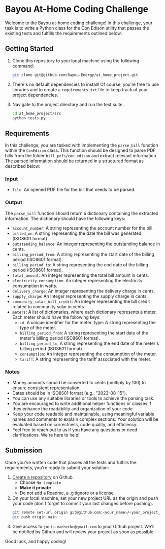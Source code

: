 # Bayou At-Home Coding Challenge

Welcome to the Bayou at-home coding challenge! In this challenge, your task is to write a Python class for the Con Edison utility that passes the existing tests and fulfills the requirements outlined below.

## Getting Started

1. Clone this repository to your local machine using the following command:
    ```sh
    git clone git@github.com:Bayou-Energy/at_home_project.git
2. There's no default dependencies to install! Of course, you're free to use libraries and to create a `requirements.txt` file to keep track of your project dependencies.

3. Navigate to the project directory and run the test suite.
    ```sh
    cd at_home_project/src
    python tests.py

## Requirements

In this challenge, you are tasked with implementing the `parse_bill` function within the `ConEdison` class. This function should be designed to parse PDF bills from the folder `bill_pdfs/con_edison` and extract relevant information. The parsed information should be returned in a structured format as described below:

### Input

- `file`: An opened PDF file for the bill that needs to be parsed.

### Output

The `parse_bill` function should return a dictionary containing the extracted information. The dictionary should have the following keys:

- `account_number`: A string representing the account number for the bill.
- `billed_on`: A string representing the date the bill was generated (ISO8601 format).
- `outstanding_balance`: An integer representing the outstanding balance in cents.
- `billing_period_from`: A string representing the start date of the billing period (ISO8601 format).
- `billing_period_to`: A string representing the end date of the billing period (ISO8601 format).
- `total_amount`: An integer representing the total bill amount in cents.
- `electricity_consumption`: An integer representing the electricity consumption in watts.
- `delivery_charge`: An integer representing the delivery charge in cents.
- `supply_charge`: An integer representing the supply charge in cents.
- `community_solar_bill_credit`: An integer representing the bill credit related to community solar in cents.
- `meters`: A list of dictionaries, where each dictionary represents a meter. Each meter should have the following keys:
    - `id`: A unique identifier for the meter.
        type: A string representing the type of the meter.
    - `billing_period_from`: A string representing the start date of the meter's billing period (ISO8601 format).
    - `billing_period_to`: A string representing the end date of the meter's billing period (ISO8601 format).
    - `consumption`: An integer representing the consumption of the meter.
    - `tariff`: A string representing the tariff associated with the meter.

### Notes

- Money amounts should be converted to cents (multiply by 100) to ensure consistent representation.
- Dates should be in ISO8601 format (e.g., "2023-08-15").
- You can use any suitable libraries or tools to achieve the parsing task.
- You are encouraged to write additional helper functions or classes if they enhance the readability and organization of your code.
- Keep your code readable and maintainable, using meaningful variable names and comments to explain complex sections.
Your solution will be evaluated based on correctness, code quality, and efficiency.
- Feel free to reach out to us if you have any questions or need clarifications. We're here to help!

## Submission

Once you've written code that passes all the tests and fulfills the requirements, you're ready to submit your solution:
1. [Create a repository](https://github.com/new) on Github.
    - Choose `No template`
    - **Make it private**
    - Do not add a Readme, a .gitignore or a license
2. On your local machine, set your new project URL as the origin and push your code (don't forget to commit your last changes before pushing).
    ```sh
    git remote set-url origin git@github.com:<your_name>/<your_project_name>.git
    git push origin main
3. Give access to `joris.vanhecke@gmail.com` to your Github project. We'll be notified by Github and will review your project as soon as possible.

Good luck, and happy coding!